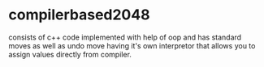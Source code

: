 # compilerbased2048
consists of c++ code implemented with help of oop and has standard moves as well as undo move having it's own interpretor that allows you to assign values directly from compiler.
